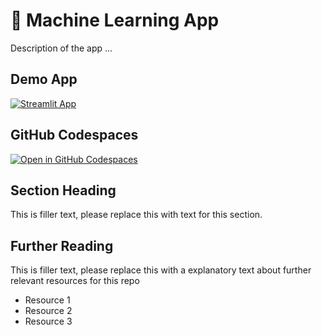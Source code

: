 # 🤖 Machine Learning App

Description of the app ...

## Demo App

[![Streamlit App](https://static.streamlit.io/badges/streamlit_badge_black_white.svg)](https://dp-machinelearning-m8lbekn5uhrjchocxefetf.streamlit.app/)

## GitHub Codespaces

[![Open in GitHub Codespaces](https://github.com/codespaces/badge.svg)](https://codespaces.new/streamlit/app-starter-kit?quickstart=1)

## Section Heading

This is filler text, please replace this with text for this section.

## Further Reading

This is filler text, please replace this with a explanatory text about further relevant resources for this repo
- Resource 1
- Resource 2
- Resource 3
